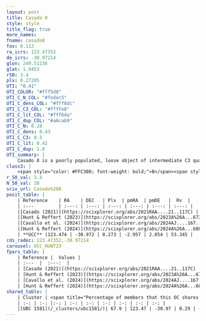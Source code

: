 ```yaml
---
layout: post
title: Casado 8
style: style
title_flag: true
more_names: 
fname: casado8
fov: 0.113
ra_icrs: 123.47352
de_icrs: -30.97214
glon: 249.51236
glat: 1.9453
r50: 3.4
plx: 0.27285
UTI: "0.41"
UTI_COLOR: "#fff5d8"
UTI_C_N_COL: "#fedec5"
UTI_C_dens_COL: "#fff8dc"
UTI_C_C3_COL: "#ffffe8"
UTI_C_lit_COL: "#fff6da"
UTI_C_dup_COL: "#a6cab9"
UTI_C_N: 0.28
UTI_C_dens: 0.43
UTI_C_C3: 0.5
UTI_C_lit: 0.42
UTI_C_dup: 1.0
UTI_summary: |
    Casado 8 is a poorly populated, loose object of intermediate C3 quality. It is poorly studied in the literature. This object shares a significant percentage of members with a later reported entry.
class3: |
    <span style="color: #FFC300; font-weight: bold;">B</span><span style="color: #FFC300; font-weight: bold;">B</span>
r_50_val: 3.4
N_50_val: 28
scix_url: Casado%208
posit_table: |
    | Reference    | RA    | DEC   | Plx  | pmRA  | pmDE   |  Rv  |
    | :---         | :---: | :---: | :---: | :---: | :---: | :---: |
    |[Casado (2021)](https://scixplorer.org/abs/2021RAA....21..117C) | 123.471 | -30.966 | 0.28 | -3.0 | 1.7 | -- |
    |[Hunt & Reffert (2023)](https://scixplorer.org/abs/2023A%26A...673A.114H) | 123.47 | -30.972 | 0.255 | -2.943 | 2.105 | -- |
    |[Cavallo et al. (2024)](https://scixplorer.org/abs/2024AJ....167...12C) | 123.471 | -30.97 | 0.259 | -- | -- | -- |
    |[Hunt & Reffert (2024)](https://scixplorer.org/abs/2024A%26A...686A..42H) | 123.47 | -30.972 | 0.255 | -2.943 | 2.105 | -- |
    | **UCC** |123.474 | -30.972 | 0.273 | -2.957 | 2.054 | 53.345 | 
cds_radec: 123.47352,-30.97214
carousel: UCC_HUNT23
fpars_table: |
    | Reference |  Values |
    | :---  |  :---:  |
    | [Casado (2021)](https://scixplorer.org/abs/2021RAA....21..117C) | `d_kpc=3.3` |
    | [Hunt & Reffert (2023)](https://scixplorer.org/abs/2023A%26A...673A.114H) | `AV50=0.922, diffAV50=0.78, MOD50=12.598, logAge50=8.332` |
    | [Cavallo et al. (2024)](https://scixplorer.org/abs/2024AJ....167...12C) | `AV50=0.8, dMod50=12.43, logAge50=8.09, [Fe/H]50=-0.19` |
    | [Hunt & Reffert (2024)](https://scixplorer.org/abs/2024A%26A...686A..42H) | `MassJ=277.256` |
shared_table: |
    | Cluster | <span title="Percentage of members that this OC shares with the ones listed">%</span>   | RA   | DEC   | Plx   | pmRA  | pmDE  | Rv | UTI |
    | :-: | :-: |:-: | :-: | :-: | :-: | :-: | :-: | :-: |
    |[UBC 1581](/_clusters/ubc1581/)| 67.9 | 123.47 | -30.97 | 0.29 | -2.96 | 2.08 | 53.34 |0.05 |
---
```

